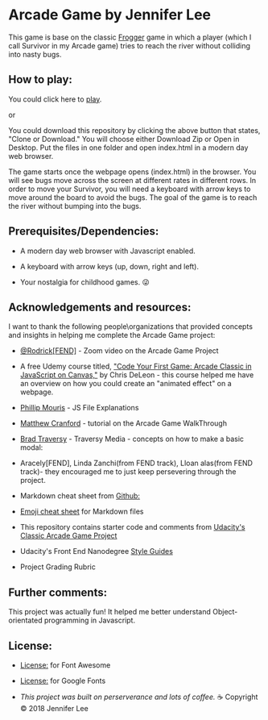 # Arcade Game by Jennifer Lee 

This game is base on the classic [Frogger](https://en.wikipedia.org/wiki/Frogger) game in which a player (which I call Survivor in my Arcade game) tries to reach the river without colliding into nasty bugs.  



## How to play:
You could click here to [play](https://jenlee-tech.github.io/Aracade-project/index.html).  

or 

You could download this repository by clicking the above button that states, "Clone or Download."  You will choose either Download Zip or Open in Desktop.  Put the files in one folder and open index.html in a modern day web browser. 

The game starts once the webpage opens (index.html) in the browser.  You will see bugs move across the screen at different rates in different rows. In order to move your Survivor, you will need a keyboard with arrow keys to move around the board to avoid the bugs.  The goal of the game is to reach the river without bumping into the bugs.


## Prerequisites/Dependencies:
* A modern day web browser with Javascript enabled.

* A keyboard with arrow keys (up, down, right and left).

* Your nostalgia for childhood games.  :stuck_out_tongue_winking_eye:




## Acknowledgements and resources:
I want to thank the following people\organizations that provided concepts and insights in helping me complete the Arcade Game project:

* [@Rodrick[FEND]](https://zoom.us/recording/play/aulotDlzKFegQFIJTaTzKgWvNkVsYtlwO454vL1UPE1Cm6lOUBQCtfVurPOIAGAS?startTime=1529542978000) - Zoom video on the Arcade Game Project

* A free Udemy course titled, ["Code Your First Game: Arcade Classic in JavaScript on Canvas,"](https://www.udemy.com/code-your-first-game/) by Chris DeLeon - this course helped me have an overview on how you could create an "animated effect" on a webpage.

* [Phillip Mouris](https://www.youtube.com/watch?v=kD2-GOZLW88&index=2&list=PLdUdGSe4kmWbEQDQ2g8A0zPx1EM9DJZpp) - JS File Explanations

* [Matthew Cranford](https://matthewcranford.com/arcade-game-walkthrough-part-1-starter-code-breakdown/) - tutorial on the Arcade Game WalkThrough

* [Brad Traversy](https://www.youtube.com/watch?v=6ophW7Ask_0&t=1191s) - Traversy Media - concepts on how to make a basic modal:

* Aracely[FEND], Linda Zanchi(from FEND track), Lloan alas(from FEND track)- they encouraged me to just keep persevering through the project.

* Markdown cheat sheet from [Github:](https://guides.github.com/pdfs/markdown-cheatsheet-online.pdf)

* [Emoji cheat sheet](https://www.webpagefx.com/tools/emoji-cheat-sheet/) for Markdown files

* This repository contains starter code and comments from [Udacity's Classic Arcade Game Project](https://github.com/udacity/frontend-nanodegree-arcade-game)

* Udacity's Front End Nanodegree [Style Guides](https://github.com/udacity/frontend-nanodegree-styleguide)

* Project Grading Rubric


## Further comments:
This project was actually fun!  It helped me better understand Object-orientated programming in Javascript.  


## License:
* [License:](https://fontawesome.com/license) for Font Awesome

* [License:](https://fonts.google.com/attribution) for Google Fonts

* _This project was built on perserverance and lots of coffee._  :coffee: Copyright &copy; 2018 Jennifer Lee
